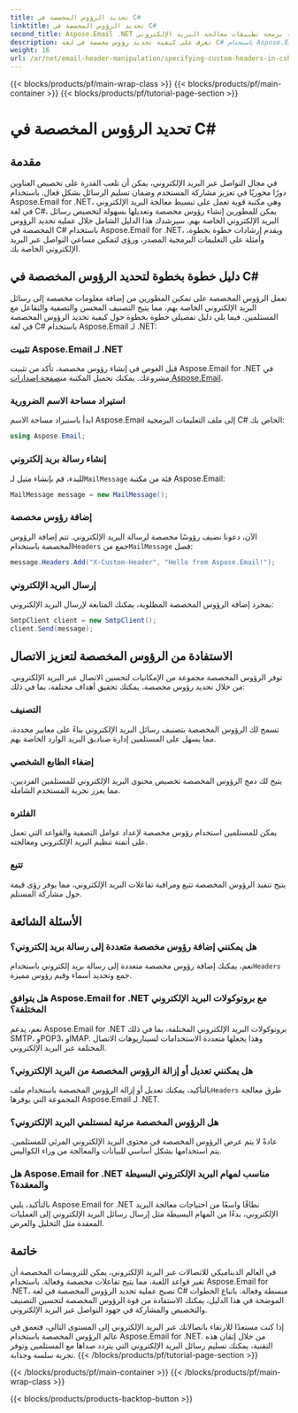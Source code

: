 ```yaml
---
title: تحديد الرؤوس المخصصة في C#
linktitle: تحديد الرؤوس المخصصة في C#
second_title: Aspose.Email .NET واجهة برمجة تطبيقات معالجة البريد الإلكتروني
description: تعرف على كيفية تحديد رؤوس مخصصة في لغة C# باستخدام Aspose.Email لـ .NET لتحسين الاتصال عبر البريد الإلكتروني. يوفر هذا الدليل التفصيلي رؤى حول إنشاء رؤوس بريد إلكتروني مخصصة لتحسين التفاعل.
weight: 16
url: /ar/net/email-header-manipulation/specifying-custom-headers-in-csharp/
---
```


{{< blocks/products/pf/main-wrap-class >}}
{{< blocks/products/pf/main-container >}}
{{< blocks/products/pf/tutorial-page-section >}}

# تحديد الرؤوس المخصصة في C#



## مقدمة

في مجال التواصل عبر البريد الإلكتروني، يمكن أن تلعب القدرة على تخصيص العناوين دورًا محوريًا في تعزيز مشاركة المستخدم وضمان تسليم الرسائل بشكل فعال. باستخدام Aspose.Email for .NET، وهي مكتبة قوية تعمل على تبسيط معالجة البريد الإلكتروني في لغة C#، يمكن للمطورين إنشاء رؤوس مخصصة وتعديلها بسهولة لتخصيص رسائل البريد الإلكتروني الخاصة بهم. سيرشدك هذا الدليل الشامل خلال عملية تحديد الرؤوس المخصصة في C# باستخدام Aspose.Email for .NET، ويقدم إرشادات خطوة بخطوة، وأمثلة على التعليمات البرمجية المصدر، ورؤى لتمكين مساعي التواصل عبر البريد الإلكتروني الخاصة بك.

## دليل خطوة بخطوة لتحديد الرؤوس المخصصة في C#

تعمل الرؤوس المخصصة على تمكين المطورين من إضافة معلومات مخصصة إلى رسائل البريد الإلكتروني الخاصة بهم، مما يتيح التصنيف المحسن والتصفية والتفاعل مع المستلمين. فيما يلي دليل تفصيلي خطوة بخطوة حول كيفية تحديد الرؤوس المخصصة في لغة C# باستخدام Aspose.Email لـ .NET:

### تثبيت Aspose.Email لـ .NET

قبل الغوص في إنشاء رؤوس مخصصة، تأكد من تثبيت Aspose.Email for .NET في مشروعك. يمكنك تحميل المكتبة من[صفحة إصدارات Aspose.Email](https://releases.aspose.com/email/net/).

### استيراد مساحة الاسم الضرورية

ابدأ باستيراد مساحة الاسم Aspose.Email إلى ملف التعليمات البرمجية C# الخاص بك:

```csharp
using Aspose.Email;
```

### إنشاء رسالة بريد إلكتروني

 للبدء، قم بإنشاء مثيل لـ`MailMessage` فئة من مكتبة Aspose.Email:

```csharp
MailMessage message = new MailMessage();
```

### إضافة رؤوس مخصصة

 الآن، دعونا نضيف رؤوسًا مخصصة لرسالة البريد الإلكتروني. تتم إضافة الرؤوس المخصصة باستخدام`Headers` جمع من`MailMessage` فصل:

```csharp
message.Headers.Add("X-Custom-Header", "Hello from Aspose.Email!");
```

### إرسال البريد الإلكتروني

بمجرد إضافة الرؤوس المخصصة المطلوبة، يمكنك المتابعة لإرسال البريد الإلكتروني:

```csharp
SmtpClient client = new SmtpClient();
client.Send(message);
```

## الاستفادة من الرؤوس المخصصة لتعزيز الاتصال

توفر الرؤوس المخصصة مجموعة من الإمكانيات لتحسين الاتصال عبر البريد الإلكتروني. من خلال تحديد رؤوس مخصصة، يمكنك تحقيق أهداف مختلفة، بما في ذلك:

### التصنيف 
 تسمح لك الرؤوس المخصصة بتصنيف رسائل البريد الإلكتروني بناءً على معايير محددة، مما يسهل على المستلمين إدارة صناديق البريد الوارد الخاصة بهم.

### إضفاء الطابع الشخصي 
 يتيح لك دمج الرؤوس المخصصة تخصيص محتوى البريد الإلكتروني للمستلمين الفرديين، مما يعزز تجربة المستخدم الشاملة.

### الفلتره 
 يمكن للمستلمين استخدام رؤوس مخصصة لإعداد عوامل التصفية والقواعد التي تعمل على أتمتة تنظيم البريد الإلكتروني ومعالجته.

### تتبع 
 يتيح تنفيذ الرؤوس المخصصة تتبع ومراقبة تفاعلات البريد الإلكتروني، مما يوفر رؤى قيمة حول مشاركة المستلم.

## الأسئلة الشائعة

### هل يمكنني إضافة رؤوس مخصصة متعددة إلى رسالة بريد إلكتروني؟

 نعم، يمكنك إضافة رؤوس مخصصة متعددة إلى رسالة بريد إلكتروني باستخدام`Headers` جمع وتحديد أسماء وقيم رؤوس مميزة.

### هل يتوافق Aspose.Email for .NET مع بروتوكولات البريد الإلكتروني المختلفة؟

نعم، يدعم Aspose.Email for .NET بروتوكولات البريد الإلكتروني المختلفة، بما في ذلك SMTP، وPOP3، وIMAP. وهذا يجعلها متعددة الاستخدامات لسيناريوهات الاتصال المختلفة عبر البريد الإلكتروني.

### هل يمكنني تعديل أو إزالة الرؤوس المخصصة من البريد الإلكتروني؟

 بالتأكيد، يمكنك تعديل أو إزالة الرؤوس المخصصة باستخدام ملف`Headers` طرق معالجة المجموعة التي يوفرها Aspose.Email لـ .NET.

### هل الرؤوس المخصصة مرئية لمستلمي البريد الإلكتروني؟

عادةً لا يتم عرض الرؤوس المخصصة في محتوى البريد الإلكتروني المرئي للمستلمين. يتم استخدامها بشكل أساسي للبيانات والمعالجة من وراء الكواليس.

### هل Aspose.Email for .NET مناسب لمهام البريد الإلكتروني البسيطة والمعقدة؟

بالتأكيد، يلبي Aspose.Email for .NET نطاقًا واسعًا من احتياجات معالجة البريد الإلكتروني، بدءًا من المهام البسيطة مثل إرسال رسائل البريد الإلكتروني إلى العمليات المعقدة مثل التحليل والعرض.

## خاتمة

في العالم الديناميكي للاتصالات عبر البريد الإلكتروني، يمكن للترويسات المخصصة أن تغير قواعد اللعبة، مما يتيح تفاعلات مخصصة وفعالة. باستخدام Aspose.Email for .NET، تصبح عملية تحديد الرؤوس المخصصة في لغة C# مبسطة وفعالة. باتباع الخطوات الموضحة في هذا الدليل، يمكنك الاستفادة من قوة الرؤوس المخصصة لتحسين التصنيف والتخصيص والمشاركة في جهود التواصل عبر البريد الإلكتروني.

إذا كنت مستعدًا للارتقاء باتصالاتك عبر البريد الإلكتروني إلى المستوى التالي، فتعمق في عالم الرؤوس المخصصة باستخدام Aspose.Email for .NET. من خلال إتقان هذه التقنية، يمكنك تسليم رسائل البريد الإلكتروني التي يتردد صداها مع المستلمين وتوفر تجربة سلسة وجذابة.
{{< /blocks/products/pf/tutorial-page-section >}}

{{< /blocks/products/pf/main-container >}}
{{< /blocks/products/pf/main-wrap-class >}}

{{< blocks/products/products-backtop-button >}}

